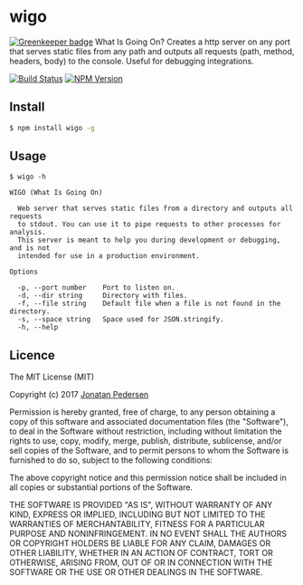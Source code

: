 # wigo

[![Greenkeeper badge](https://badges.greenkeeper.io/jonatanpedersen/wigo.svg)](https://greenkeeper.io/)
What Is Going On? Creates a http server on any port that serves static files from any path and outputs all requests (path, method, headers, body) to the console. Useful for debugging integrations.

[![Build Status](https://travis-ci.org/jonatanpedersen/wigo.svg?branch=master)](https://travis-ci.org/jonatanpedersen/wigo)
[![NPM Version](https://img.shields.io/npm/v/wigo.svg)](https://www.npmjs.com/package/wigo)

## Install
``` bash
$ npm install wigo -g
```

## Usage

```
$ wigo -h

WIGO (What Is Going On)

  Web server that serves static files from a directory and outputs all requests
  to stdout. You can use it to pipe requests to other processes for analysis.
  This server is meant to help you during development or debugging, and is not
  intended for use in a production environment.

Options

  -p, --port number    Port to listen on.
  -d, --dir string     Directory with files.
  -f, --file string    Default file when a file is not found in the directory.
  -s, --space string   Space used for JSON.stringify.
  -h, --help

```

## Licence
The MIT License (MIT)

Copyright (c) 2017 [Jonatan Pedersen](https://www.jonatanpedersen.com/)

Permission is hereby granted, free of charge, to any person obtaining a copy
of this software and associated documentation files (the "Software"), to deal
in the Software without restriction, including without limitation the rights
to use, copy, modify, merge, publish, distribute, sublicense, and/or sell
copies of the Software, and to permit persons to whom the Software is
furnished to do so, subject to the following conditions:

The above copyright notice and this permission notice shall be included in
all copies or substantial portions of the Software.

THE SOFTWARE IS PROVIDED "AS IS", WITHOUT WARRANTY OF ANY KIND, EXPRESS OR
IMPLIED, INCLUDING BUT NOT LIMITED TO THE WARRANTIES OF MERCHANTABILITY,
FITNESS FOR A PARTICULAR PURPOSE AND NONINFRINGEMENT. IN NO EVENT SHALL THE
AUTHORS OR COPYRIGHT HOLDERS BE LIABLE FOR ANY CLAIM, DAMAGES OR OTHER
LIABILITY, WHETHER IN AN ACTION OF CONTRACT, TORT OR OTHERWISE, ARISING FROM,
OUT OF OR IN CONNECTION WITH THE SOFTWARE OR THE USE OR OTHER DEALINGS IN
THE SOFTWARE.
